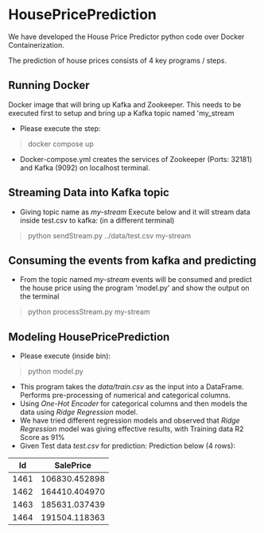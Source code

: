 # HousePricePrediction

We have developed the House Price Predictor python code over Docker Containerization. 

The prediction of house prices consists of 4 key programs / steps.
 ## Running Docker
 Docker image that will bring up Kafka and Zookeeper. This needs to be executed first to setup and bring up a Kafka topic named 'my_stream
 * Please execute the step: 
 > docker compose up
 * Docker-compose.yml creates the services of Zookeeper (Ports: 32181) and Kafka (9092) on localhost terminal.
 
 ## Streaming Data into Kafka topic
 * Giving topic name as _my-stream_ Execute below and it will stream data inside test.csv to kafka: (in a different terminal)
 > python sendStream.py ../data/test.csv my-stream
 
## Consuming the events from kafka and predicting
* From the topic named _my-stream_ events will be consumed and predict the house price using the program 'model.py' and show the output on the terminal
> python processStream.py my-stream

 
 ## Modeling HousePricePrediction
 * Please execute (inside bin):
 > python model.py
 * This program takes the _data/train.csv_ as the input into a DataFrame. Performs pre-processing of numerical and categorical columns.
 * Using _One-Hot Encoder_ for categorical columns and then models the data using _Ridge Regression_ model.
 * We have tried different regression models and observed that _Ridge Regression_ model was giving effective results, with Training data R2 Score as 91%
 * Given Test data _test.csv_ for prediction:
 Prediction below (4 rows):
 
|       Id   |   SalePrice|
|----------|----------|
|     1461  |106830.452898|
|     1462  |164410.404970|
|     1463  |185631.037439|
|     1464  |191504.118363|

